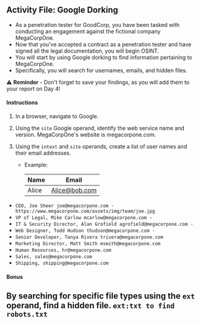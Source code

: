 ## Activity File: Google Dorking

- As a penetration tester for GoodCorp, you have been tasked with conducting an engagement against the fictional company MegaCorpOne. 
- Now that you've accepted a contract as a penetration tester and have signed all the legal documentation, you will begin OSINT.
- You will start by using Google dorking to find information pertaining to MegaCorpOne. 
- Specifically, you will search for usernames, emails, and hidden files.


⚠️ **Reminder** - Don't forget to save your findings, as you will add them to your report on Day 4!

#### Instructions

1. In a browser, navigate to Google. 

2. Using the `site` Google operand, identify the web service name and version. MegaCorpOne's website is megacorpone.com. 

3. Using the `intext` and `site` operands, create a list of user names and their email addresses.

	- Example:
	
		| Name  | Email |
		| ------| ----- | 
		| Alice | Alice@bob.com |
		
- `CEO, Joe Sheer joe@megacorpone.com - https://www.megacorpone.com/assets/img/team/joe.jpg`
- `VP of Legal, Mike Carlow mcarlow@megacorpone.com - `
- `IT & Security Director, Alan Grofield agrofield@megacorpone.com - `
- `Web Designer, Todd Hudson thudson@megacorpone.com - `
- `Senior Developer, Tanya Rivera trivera@megacorpone.com`
- `Marketing Director, Matt Smith msmith@megacorpone.com`
- `Human Resources, hr@megacorpone.com`
- `Sales, sales@megacorpone.com`
- `Shipping, shipping@megacorpone.com`
	
#### Bonus 

By searching for specific file types using the `ext` operand, find a hidden file.
`ext:txt to find robots.txt`
---
